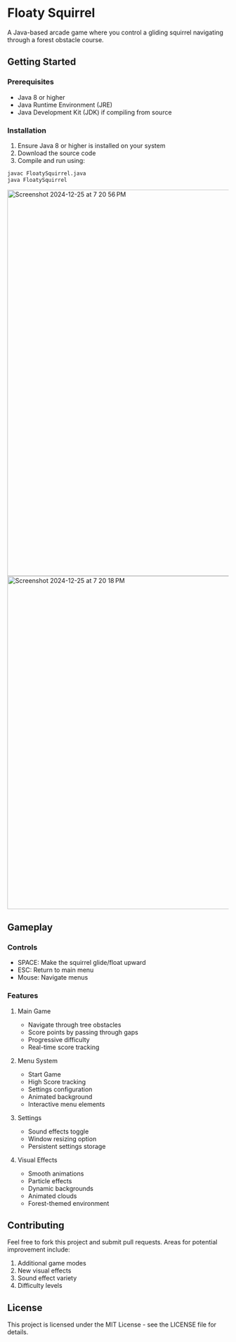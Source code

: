 # Floaty Squirrel

A Java-based arcade game where you control a gliding squirrel navigating through a forest obstacle course. 

## Getting Started

### Prerequisites
- Java 8 or higher
- Java Runtime Environment (JRE)
- Java Development Kit (JDK) if compiling from source

### Installation
1. Ensure Java 8 or higher is installed on your system
2. Download the source code
3. Compile and run using:
```bash
javac FloatySquirrel.java
java FloatySquirrel
```


<img width="880" alt="Screenshot 2024-12-25 at 7 20 56 PM" src="https://github.com/user-attachments/assets/cac8393c-2243-4ff4-bc5d-a9e57834fe09" />
<img width="759" alt="Screenshot 2024-12-25 at 7 20 18 PM" src="https://github.com/user-attachments/assets/16d42170-0e58-49e3-ab3c-f899006a8108" />

## Gameplay

### Controls
- SPACE: Make the squirrel glide/float upward
- ESC: Return to main menu
- Mouse: Navigate menus

### Features
1. Main Game
   - Navigate through tree obstacles
   - Score points by passing through gaps
   - Progressive difficulty
   - Real-time score tracking

2. Menu System
   - Start Game
   - High Score tracking
   - Settings configuration
   - Animated background
   - Interactive menu elements

3. Settings
   - Sound effects toggle
   - Window resizing option
   - Persistent settings storage

4. Visual Effects
   - Smooth animations
   - Particle effects
   - Dynamic backgrounds
   - Animated clouds
   - Forest-themed environment


## Contributing

Feel free to fork this project and submit pull requests. Areas for potential improvement include:

1. Additional game modes
2. New visual effects
3. Sound effect variety
4. Difficulty levels

## License

This project is licensed under the MIT License - see the LICENSE file for details.
